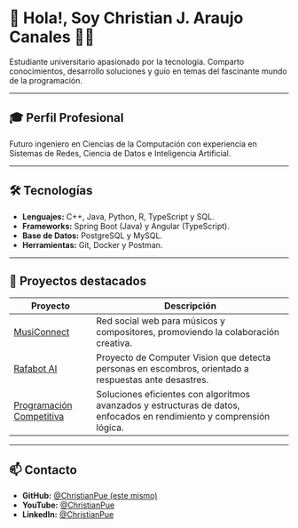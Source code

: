 # 👋 Hola!, Soy Christian J. Araujo Canales 👨‍💻
Estudiante universitario apasionado por la tecnología. Comparto conocimientos, desarrollo soluciones y guío en temas del fascinante mundo de la programación.

---

## 🎓 Perfil Profesional
Futuro ingeniero en Ciencias de la Computación con experiencia en Sistemas de Redes, Ciencia de Datos e Inteligencia Artificial.

---

## 🛠️ Tecnologías
- **Lenguajes:** C++, Java, Python, R, TypeScript y SQL.
- **Frameworks:** Spring Boot (Java) y Angular (TypeScript).
- **Base de Datos:** PostgreSQL y MySQL.
- **Herramientas:** Git, Docker y Postman.

---

## 🚀 Proyectos destacados
| Proyecto | Descripción |
|---------|-------------|
| [MusiConnect](https://github.com/MusiConect) | Red social web para músicos y compositores, promoviendo la colaboración creativa. |
| [Rafabot AI](https://github.com/ChristianPue/RafaBot-IA) | 	Proyecto de Computer Vision que detecta personas en escombros, orientado a respuestas ante desastres. |
| [Programación Competitiva](https://github.com/ChristianPue/fpc-trabajo_final) | Soluciones eficientes con algoritmos avanzados y estructuras de datos, enfocados en rendimiento y comprensión lógica. |

---

## 📫 Contacto
- **GitHub:** [@ChristianPue (este mismo)](https://github.com/ChristianPue)
- **YouTube:** [@ChristianPue](https://www.youtube.com/@christianpue)
- **LinkedIn:** [@ChristianPue](https://www.linkedin.com/in/christianpue)